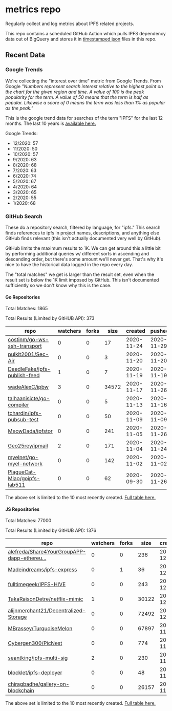 # metrics repo

Regularly collect and log metrics about IPFS related projects.

This repo contains a scheduled GitHub Action which pulls IPFS dependency data out of BigQuery and stores it 
in [timestamped json](./logs) files in this repo.

## Recent Data

### Google Trends

We're collecting the "interest over time" metric from Google Trends. From Google *"Numbers 
represent search interest relative to the highest point on the chart for the given region and 
time. A value of 100 is the peak popularity for the term. A value of 50 means that the term is 
half as popular. Likewise a score of 0 means the term was less than 1% as popular as the peak."*

This is the google trend data for searches of the term "IPFS" for the
last 12 months. The last 10 years is [available here.](./results/google-trends.md)



Google Trends:
*  12/2020: 57
*  11/2020: 50
*  10/2020: 57
*  9/2020: 63
*  8/2020: 68
*  7/2020: 63
*  6/2020: 74
*  5/2020: 67
*  4/2020: 64
*  3/2020: 65
*  2/2020: 55
*  1/2020: 68

### GitHub Search

These do a repository search, filtered by language, for "ipfs." This search
finds references to ipfs in project names, descriptions, and anything else
GitHub finds relevant (this isn't actually documented very well by GitHub).

GitHub limits the maximum results to 1K. We can get around this a little bit
by performing additional queries w/ different sorts in ascending and descending
order, but there's some amount we'll never get. That's why it's nice to have
the historical data logged in the repo every day.

The "total matches" we get is larger than the result set, even when the result
set is below the 1K limit imposed by GitHub. This isn't documented sufficiently
so we don't know why this is the case.

#### Go Repositories

Total Matches: 1865

Total Results (Limited by GitHUB API): 373

| repo | watchers | forks | size | created | pushed |
| ---- | -------- | ----- | ---- | ------- | ------ |
| [costinm/go-ws-ssh-transport](https://github.com/costinm/go-ws-ssh-transport)| 0 | 0 | 17| 2020-11-24 | 2020-11-29 |
| [pulkit2001/Sec-Air](https://github.com/pulkit2001/Sec-Air)| 0 | 0 | 3| 2020-11-20 | 2020-11-20 |
| [DeedleFake/ipfs-publish-feed](https://github.com/DeedleFake/ipfs-publish-feed)| 1 | 0 | 7| 2020-11-19 | 2020-11-19 |
| [wadeAlexC/ipbw](https://github.com/wadeAlexC/ipbw)| 3 | 0 | 34572| 2020-11-17 | 2020-11-26 |
| [talhaanisicte/go-compiler](https://github.com/talhaanisicte/go-compiler)| 0 | 0 | 5| 2020-11-13 | 2020-11-16 |
| [tchardin/ipfs-pubsub-test](https://github.com/tchardin/ipfs-pubsub-test)| 0 | 0 | 50| 2020-11-09 | 2020-11-09 |
| [MeowDada/ipfstor](https://github.com/MeowDada/ipfstor)| 0 | 0 | 241| 2020-11-05 | 2020-11-26 |
| [Geo25rey/ipmail](https://github.com/Geo25rey/ipmail)| 2 | 0 | 171| 2020-11-04 | 2020-11-24 |
| [myelnet/go-myel-network](https://github.com/myelnet/go-myel-network)| 0 | 0 | 142| 2020-11-02 | 2020-11-02 |
| [PlagueCat-Miao/goipfs-lab511](https://github.com/PlagueCat-Miao/goipfs-lab511)| 0 | 0 | 62| 2020-09-30 | 2020-11-26 |


The above set is limited to the 10 most recently created. 
[Full table here.](./results/repo_search_go.md)

#### JS Repositories

Total Matches: 77000

Total Results (Limited by GitHUB API): 1376

| repo | watchers | forks | size | created | pushed |
| ---- | -------- | ----- | ---- | ------- | ------ |
| [alefreda/Share4YourGroupAPP-dapp-ethereu...](https://github.com/alefreda/Share4YourGroupAPP-dapp-ethereum)| 0 | 0 | 236| 2020-12-03 | 2020-12-04 |
| [Madeindreams/ipfs-express](https://github.com/Madeindreams/ipfs-express)| 0 | 1 | 36| 2020-12-03 | 2020-12-03 |
| [fulltimegeek/IPFS-HIVE](https://github.com/fulltimegeek/IPFS-HIVE)| 0 | 0 | 243| 2020-12-02 | 2020-12-03 |
| [TakaRaisonDetre/netflix-mimic](https://github.com/TakaRaisonDetre/netflix-mimic)| 1 | 0 | 30122| 2020-12-02 | 2020-12-03 |
| [alijnmerchant21/Decentralized-Storage](https://github.com/alijnmerchant21/Decentralized-Storage)| 0 | 0 | 72492| 2020-12-01 | 2020-12-02 |
| [MBrassey/TurquoiseMelon](https://github.com/MBrassey/TurquoiseMelon)| 0 | 0 | 67897| 2020-11-28 | 2020-12-03 |
| [Cybergen300/PicNest](https://github.com/Cybergen300/PicNest)| 0 | 0 | 774| 2020-11-27 | 2020-12-02 |
| [seantking/ipfs-multi-sig](https://github.com/seantking/ipfs-multi-sig)| 2 | 0 | 230| 2020-11-26 | 2020-12-02 |
| [blocklet/ipfs-deployer](https://github.com/blocklet/ipfs-deployer)| 0 | 0 | 48| 2020-11-25 | 2020-11-29 |
| [chiragbadhe/gallery-on-blockchain](https://github.com/chiragbadhe/gallery-on-blockchain)| 0 | 0 | 26157| 2020-11-25 | 2020-11-25 |


The above set is limited to the 10 most recently created. 
[Full table here.](./results/repo_search_js.md)
